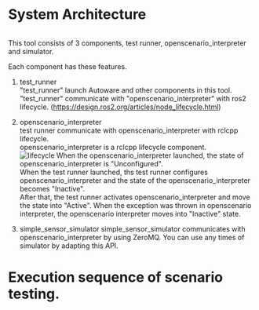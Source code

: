 # System Architecture
```plantuml source="docs/design/uml/whole_architecture.pu"
```

This tool consists of 3 components, test runner, openscenario_interpreter and simulator.

Each component has these features.

1. test_runner  
"test_runner" launch Autoware and other components in this tool.
"test_runner" communicate with "openscenario_interpreter" with ros2 lifecycle.
(https://design.ros2.org/articles/node_lifecycle.html)

1. openscenario_interpreter  
test runner communicate with openscenario_interpreter with rclcpp lifecycle.  
openscenario_interpreter is a rclcpp lifecycle component.  
![lifecycle](https://design.ros2.org/img/node_lifecycle/life_cycle_sm.png "lifecycle")
When the openscenario_interpreter launched, the state of openscenario_interpreter is "Unconfigured".  
When the test runner launched, ths test runner configures openscenario_interpreter and the state of the openscenario_interpreter becomes "Inactive".  
After that, the test runner activates openscenario_interpreter and move the state into "Active".
When the exception was thrown in openscenario interpreter, the openscenario interpreter moves into "Inactive" state.

1. simple_sensor_simulator
simple_sensor_simulator communicates with openscenario_interpreter by using ZeroMQ.
You can use any times of simulator by adapting this API.

# Execution sequence of scenario testing.

```plantuml source="docs/design/uml/sequence.pu"
```
